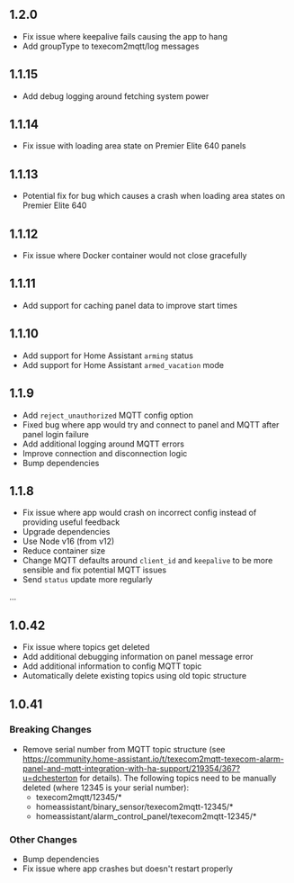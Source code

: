 ## 1.2.0

- Fix issue where keepalive fails causing the app to hang 
- Add groupType to texecom2mqtt/log messages

## 1.1.15

- Add debug logging around fetching system power

## 1.1.14

- Fix issue with loading area state on Premier Elite 640 panels

## 1.1.13

- Potential fix for bug which causes a crash when loading area states on Premier Elite 640

## 1.1.12

- Fix issue where Docker container would not close gracefully

## 1.1.11

- Add support for caching panel data to improve start times

## 1.1.10

- Add support for Home Assistant `arming` status
- Add support for Home Assistant `armed_vacation` mode

## 1.1.9

 * Add `reject_unauthorized` MQTT config option
 * Fixed bug where app would try and connect to panel and MQTT after panel login failure
 * Add additional logging around MQTT errors
 * Improve connection and disconnection logic
 * Bump dependencies

## 1.1.8

 * Fix issue where app would crash on incorrect config instead of providing useful feedback
 * Upgrade dependencies
 * Use Node v16 (from v12)
 * Reduce container size
 * Change MQTT defaults around `client_id` and `keepalive` to be more sensible and fix potential MQTT issues
 * Send `status` update more regularly

...

## 1.0.42

 * Fix issue where topics get deleted
 * Add additional debugging information on panel message error
 * Add additional information to config MQTT topic
 * Automatically delete existing topics using old topic structure

## 1.0.41

### Breaking Changes

 - Remove serial number from MQTT topic structure (see https://community.home-assistant.io/t/texecom2mqtt-texecom-alarm-panel-and-mqtt-integration-with-ha-support/219354/367?u=dchesterton for details). The following topics need to be manually deleted (where 12345 is your serial number):
   - texecom2mqtt/12345/*
   - homeassistant/binary_sensor/texecom2mqtt-12345/*
   - homeassistant/alarm_control_panel/texecom2mqtt-12345/*

### Other Changes

 - Bump dependencies
 - Fix issue where app crashes but doesn't restart properly
